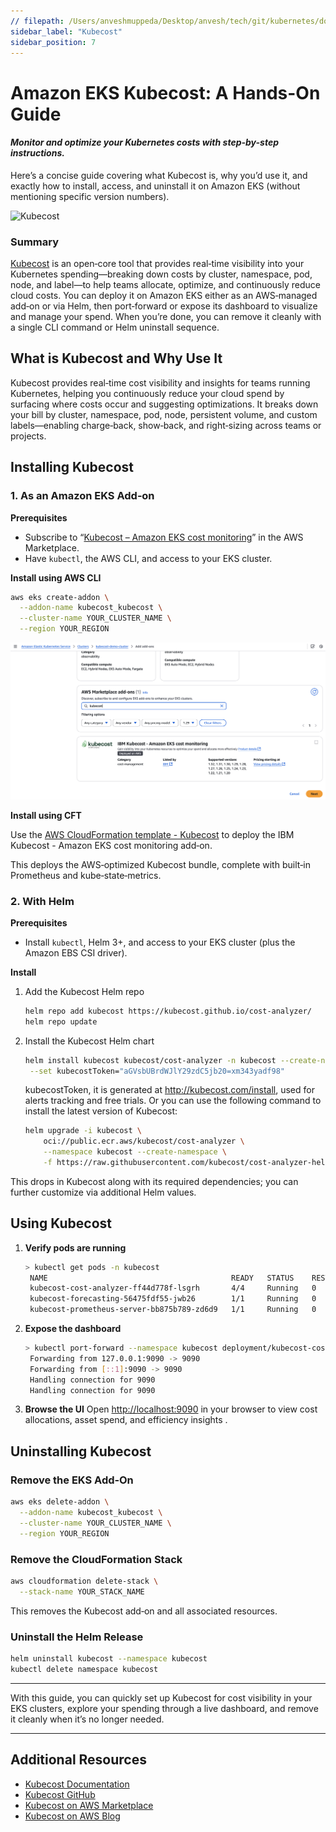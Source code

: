 ```yaml
---
// filepath: /Users/anveshmuppeda/Desktop/anvesh/tech/git/kubernetes/docs/eks/007-kubecost.md
sidebar_label: "Kubecost"
sidebar_position: 7
---  
```


# Amazon EKS Kubecost: A Hands-On Guide
#### *Monitor and optimize your Kubernetes costs with step-by-step instructions.*

Here’s a concise guide covering what Kubecost is, why you’d use it, and exactly how to install, access, and uninstall it on Amazon EKS (without mentioning specific version numbers).

![Kubecost](./img/kubecost.gif)

### **Summary**  
[Kubecost](https://github.com/kubecost) is an open‑core tool that provides real‑time visibility into your Kubernetes spending—breaking down costs by cluster, namespace, pod, node, and label—to help teams allocate, optimize, and continuously reduce cloud costs. You can deploy it on Amazon EKS either as an AWS‑managed add‑on or via Helm, then port‑forward or expose its dashboard to visualize and manage your spend. When you’re done, you can remove it cleanly with a single CLI command or Helm uninstall sequence.

## What is Kubecost and Why Use It

Kubecost provides real‑time cost visibility and insights for teams running Kubernetes, helping you continuously reduce your cloud spend by surfacing where costs occur and suggesting optimizations.
It breaks down your bill by cluster, namespace, pod, node, persistent volume, and custom labels—enabling charge‑back, show‑back, and right‑sizing across teams or projects.

## Installing Kubecost

### 1. As an Amazon EKS Add‑on

**Prerequisites**

* Subscribe to “[Kubecost – Amazon EKS cost monitoring](https://aws.amazon.com/marketplace/seller-profile?id=983de668-2731-4c99-a7e2-74f27d796173)” in the AWS Marketplace.
* Have `kubectl`, the AWS CLI, and access to your EKS cluster. 

**Install using AWS CLI**

```bash
aws eks create-addon \
  --addon-name kubecost_kubecost \
  --cluster-name YOUR_CLUSTER_NAME \
  --region YOUR_REGION
```
![Kubecost EKS Add-on](./img/kubecost-addon.png)

**Install using CFT**

Use the [AWS CloudFormation template - Kubecost](./cloudformation/eks-kubecost.yaml) to deploy the 
IBM Kubecost - Amazon EKS cost monitoring add‑on. 


This deploys the AWS‑optimized Kubecost bundle, complete with built‑in Prometheus and kube‑state‑metrics.

### 2. With Helm

**Prerequisites**

* Install `kubectl`, Helm 3+, and access to your EKS cluster (plus the Amazon EBS CSI driver). 

**Install**

1. Add the Kubecost Helm repo

   ```bash
   helm repo add kubecost https://kubecost.github.io/cost-analyzer/
   helm repo update
   ```
2. Install the Kubecost Helm chart

   ```bash
   helm install kubecost kubecost/cost-analyzer -n kubecost --create-namespace \
    --set kubecostToken="aGVsbUBrdWJlY29zdC5jb20=xm343yadf98"
   ```
   kubecostToken, it is generated at http://kubecost.com/install, used for alerts tracking and free trials. 
   Or you can use the following command to install the latest version of Kubecost:

    ```bash
    helm upgrade -i kubecost \
        oci://public.ecr.aws/kubecost/cost-analyzer \
        --namespace kubecost --create-namespace \
        -f https://raw.githubusercontent.com/kubecost/cost-analyzer-helm-chart/develop/cost-analyzer/values-eks-cost-monitoring.yaml
    ```

This drops in Kubecost along with its required dependencies; you can further customize via additional Helm values.

## Using Kubecost

1. **Verify pods are running**

   ```bash
   > kubectl get pods -n kubecost
    NAME                                         READY   STATUS    RESTARTS   AGE
    kubecost-cost-analyzer-ff44d778f-lsgrh       4/4     Running   0          5m16s
    kubecost-forecasting-56475fdf55-jwb26        1/1     Running   0          5m16s
    kubecost-prometheus-server-bb875b789-zd6d9   1/1     Running   0          5m16s
   ```
2. **Expose the dashboard**

   ```bash
   > kubectl port-forward --namespace kubecost deployment/kubecost-cost-analyzer 9090
    Forwarding from 127.0.0.1:9090 -> 9090
    Forwarding from [::1]:9090 -> 9090
    Handling connection for 9090
    Handling connection for 9090 
   ```
3. **Browse the UI**
   Open [http://localhost:9090](http://localhost:9090) in your browser to view cost allocations, asset spend, and efficiency insights .

## Uninstalling Kubecost

### Remove the EKS Add‑On

```bash
aws eks delete-addon \
  --addon-name kubecost_kubecost \
  --cluster-name YOUR_CLUSTER_NAME \
  --region YOUR_REGION
``` 

### Remove the CloudFormation Stack

```bash
aws cloudformation delete-stack \
  --stack-name YOUR_STACK_NAME
```
This removes the Kubecost add‑on and all associated resources.

### Uninstall the Helm Release  
```bash
helm uninstall kubecost --namespace kubecost
kubectl delete namespace kubecost
```

---

With this guide, you can quickly set up Kubecost for cost visibility in your EKS clusters, explore your spending through a live dashboard, and remove it cleanly when it’s no longer needed.  

---
## Additional Resources
* [Kubecost Documentation](https://docs.kubecost.com/)
* [Kubecost GitHub](https://github.com/kubecost)
* [Kubecost on AWS Marketplace](https://aws.amazon.com/marketplace/seller-profile?id=983de668-2731-4c99-a7e2-74f27d796173)
* [Kubecost on AWS Blog](https://docs.aws.amazon.com/eks/latest/userguide/cost-monitoring-kubecost.html)